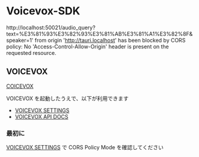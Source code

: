# Voicevox-SDK

http://localhost:50021/audio_query?text=%E3%81%93%E3%82%93%E3%81%AB%E3%81%A1%E3%82%8F&speaker=1' from origin 'http://tauri.localhost' has been blocked by CORS policy: No 'Access-Control-Allow-Origin' header is present on the requested resource.

## VOICEVOX

[COICEVOX](https://voicevox.hiroshiba.jp/)

VOICEVOX を起動したうえで、以下が利用できます

- [VOICEVOX SETTINGS](http://localhost:50021/setting)
- [VOICEVOX API DOCS](http://localhost:50021/docs)

### 最初に

[VOICEVOX SETTINGS](http://localhost:50021/setting) で CORS Policy Mode を確認してください
